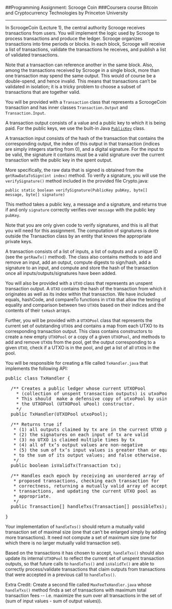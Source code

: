 ##Programming Assignment: Scrooge Coin
###Coursera course Bitcoin and Cryptocurrency Technologies
by Princeton University

---

In ScroogeCoin (Lecture 1), the central authority Scrooge receives transactions from users. You will implement the logic used by Scrooge to process transactions and produce the ledger. Scrooge organizes transactions into time periods or blocks. In each block, Scrooge will receive a list of transactions, validate the transactions he receives, and publish a list of validated transactions.

Note that a transaction can reference another in the same block. Also, among the transactions received by Scrooge in a single block, more than one transaction may spend the same output. This would of course be a double-spend, and hence invalid. This means that transactions can’t be validated in isolation; it is a tricky problem to choose a subset of transactions that are together valid.

You will be provided with a `Transaction` class that represents a ScroogeCoin transaction and has inner classes `Transaction.Output` and `Transaction.Input`.

A transaction output consists of a value and a public key to which it is being paid. For the public keys, we use the built-in Java [`PublicKey`](https://docs.oracle.com/javase/7/docs/api/java/security/PublicKey.html)  class.

A transaction input consists of the hash of the transaction that contains the corresponding output, the index of this output in that transaction (indices are simply integers starting from 0), and a digital signature. For the input to be valid, the signature it contains must be a valid signature over the current transaction with the public key in the spent output.

More specifically, the raw data that is signed is obtained from the `getRawDataToSign(int index)` method. To verify a signature, you will use the `verifySignature()` method included in the provided file Crypto.java:

`public static boolean verifySignature(PublicKey pubKey, byte[] message, byte[] signature)`

This method takes a public key, a message and a signature, and returns true if and only `signature` correctly verifies over `message` with the public key `pubKey`.

Note that you are only given code to verify signatures, and this is all that you will need for this assignment. The computation of signatures is done outside the Transaction class by an entity that knows the appropriate private keys.

A transaction consists of a list of inputs, a list of outputs and a unique ID (see the `getRawTx()` method). The class also contains methods to add and remove an input, add an output, compute digests to sign/hash, add a signature to an input, and compute and store the hash of the transaction once all inputs/outputs/signatures have been added.

You will also be provided with a `UTXO` class that represents an unspent transaction output. A `UTXO` contains the hash of the transaction from which it originates as well as its index within that transaction. We have included equals, hashCode, and compareTo functions in `UTXO` that allow the testing of equality and comparison between two `UTXO`s based on their indices and the contents of their `txHash` arrays.

Further, you will be provided with a `UTXOPool` class that represents the current set of outstanding `UTXO`s and contains a map from each UTXO to its corresponding transaction output. This class contains constructors to create a new empty `UTXOPool` or a copy of a given `UTXOPool`, and methods to add and remove `UTXO`s from the pool, get the output corresponding to a given `UTXO`, check if a UTXO is in the pool, and get a list of all `UTXO`s in the pool.

You will be responsible for creating a file called `TxHandler.java` that implements the following API:

<pre>
public class TxHandler {

  /** Creates a public ledger whose current UTXOPool 
    * (collection of unspent transaction outputs) is utxoPool. 
    * This should  make a defensive copy of utxoPool by using 
    * the UTXOPool (UTXOPool uPool) constructor.
    */
  public TxHandler(UTXOPool utxoPool);

  /** Returns true if
   * (1) all outputs claimed by tx are in the current UTXO pool
   * (2) the signatures on each input of tx are valid
   * (3) no UTXO is claimed multiple times by tx
   * (4) all of tx’s output values are non-negative
   * (5) the sum of tx’s input values is greater than or equal 
   * to the sum of its output values; and false otherwise.
   */
  public boolean isValidTx(Transaction tx);

  /** Handles each epoch by receiving an unordered array of 
   * proposed transactions, checking each transaction for 
   * correctness, returning a mutually valid array of accepted 
   * transactions, and updating the current UTXO pool as 
   * appropriate.
   */
  public Transaction[] handleTxs(Transaction[] possibleTxs);

}
</pre>

Your implementation of `handleTxs()` should return a mutually valid transaction set of maximal size (one that can’t be enlarged simply by adding more transactions). It need not compute a set of maximum size (one for which there is no larger mutually valid transaction set).

Based on the transactions it has chosen to accept, `handleTxs()` should also update its internal `UTXOPool` to reflect the current set of unspent transaction outputs, so that future calls to `handleTxs()` and `isValidTx()` are able to correctly process/validate transactions that claim outputs from transactions that were accepted in a previous call to `handleTxs()`.

Extra Credit: Create a second file called `MaxFeeTxHandler.java` whose `handleTxs()` method finds a set of transactions with maximum total transaction fees -- i.e. maximize the sum over all transactions in the set of (sum of input values - sum of output values)).